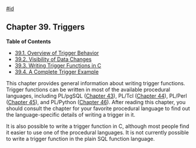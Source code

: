 [#id](#TRIGGERS)

## Chapter 39. Triggers

**Table of Contents**

  * [39.1. Overview of Trigger Behavior](trigger-definition)
  * [39.2. Visibility of Data Changes](trigger-datachanges)
  * [39.3. Writing Trigger Functions in C](trigger-interface)
  * [39.4. A Complete Trigger Example](trigger-example)



This chapter provides general information about writing trigger functions. Trigger functions can be written in most of the available procedural languages, including PL/pgSQL ([Chapter 43](plpgsql)), PL/Tcl ([Chapter 44](pltcl)), PL/Perl ([Chapter 45](plperl)), and PL/Python ([Chapter 46](plpython)). After reading this chapter, you should consult the chapter for your favorite procedural language to find out the language-specific details of writing a trigger in it.

It is also possible to write a trigger function in C, although most people find it easier to use one of the procedural languages. It is not currently possible to write a trigger function in the plain SQL function language.